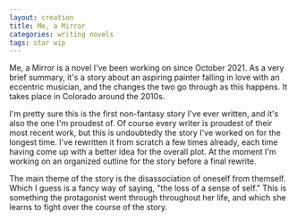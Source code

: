 ```yaml
---
layout: creation
title: Me, a Mirror
categories: writing novels
tags: star wip
---
```


Me, a Mirror is a novel I've been working on since October 2021. As a very brief summary, it's a story about an aspiring painter falling in love with an eccentric musician, and the changes the two go through as this happens. It takes place in Colorado around the 2010s.

I'm pretty sure this is the first non-fantasy story I've ever written, and it's also the one I'm proudest of. Of course every writer is proudest of their most recent work, but this is undoubtedly the story I've worked on for the longest time. I've rewritten it from scratch a few times already, each time having come up with a better idea for the overall plot. At the moment I'm working on an organized outline for the story before a final rewrite.

The main theme of the story is the disassociation of oneself from themself. Which I guess is a fancy way of saying, "the loss of a sense of self." This is something the protagonist went through throughout her life, and which she learns to fight over the course of the story.